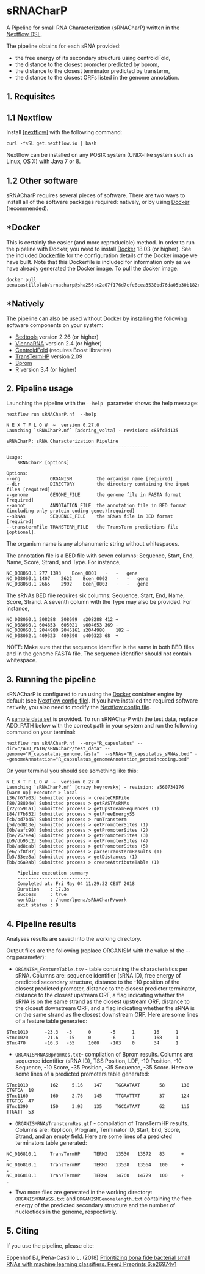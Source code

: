 # sRNACharP

A  Pipeline for small RNA Characterization (sRNACharP) written in the [Nextflow DSL](http://nextflow.io).

The pipeline obtains for each sRNA provided:
* the free energy of its secondary structure using centroidFold,
* the distance to the closest promoter predicted by bprom, 
* the distance to the closest terminator predicted by transterm,
* the distance to the closest ORFs listed in the genome annotation.


## 1. Requisites

## 1.1 Nextflow

Install [[nextflow]](http://nextflow.io) with the following command:
```
curl -fsSL get.nextflow.io | bash
```
Nextflow can be installed on any POSIX system (UNIX-like system such as Linux, OS X) with Java 7 or 8.

## 1.2 Other software

sRNACharP  requires several pieces of software. There are two ways to install all of the software packages required: natively, or by using [Docker](https://www.docker.com/) (recommended).

## *Docker
This is certainly the easier (and more reproducible) method. In order to run the pipeline with Docker, you need to install [Docker](https://www.docker.com/) 18.03 (or higher). See the included [Dockerfile](Dockerfile) for the configuration details of the Docker image we have built. Note that this Dockerfile is included for information only as we have already generated the Docker image. To pull the docker image:

```
docker pull penacastillolab/srnacharp@sha256:c2a07f176d7cfe8cea3530bd76da05b30b182cdfe4d4b878f7d90e81f2d6a5f3
```

## *Natively

The pipeline can also be used without Docker by installing the following software components on your system:

* [Bedtools](http://bedtools.readthedocs.io/en/latest/index.html) version 2.26 (or higher)
* [ViennaRNA](https://www.tbi.univie.ac.at/RNA/) version 2.4 (or higher)
* [CentroidFold](https://github.com/satoken/centroid-rna-package) (requires Boost libraries)
* [TransTermHP](http://transterm.cbcb.umd.edu/index.php) version 2.09
* [Bprom](http://www.softberry.com/berry.phtml?topic=fdp.htm&no_menu=on)
* [R](https://www.r-project.org/) version 3.4 (or higher)

## 2. Pipeline usage

Launching the pipeline with the `--help ` parameter shows the help message:

```
nextflow run sRNACharP.nf  --help
```

```
N E X T F L O W  ~  version 0.27.0
Launching `sRNACharP.nf` [adoring_volta] - revision: c85fc3d135

sRNACharP: sRNA Characterization Pipeline
----------------------------------------------------

Usage: 
    sRNACharP [options]

Options:
--org           ORGANISM         the organism name [required]
--dir           DIRECTORY        the directory containing the input files [required]
--genome        GENOME_FILE      the genome file in FASTA format [required]
--annot         ANNOTATION_FILE  the annotation file in BED format (including only protein coding genes)[required]
--sRNAs         SEQUENCE_FILE    the sRNAs file in BED format [required]
--transtermFile TRANSTERM_FILE   the TransTerm predictions file [optional].

```

The organism name is any alphanumeric string without whitespaces.

The annotation file is a BED file with seven columns: Sequence, Start, End, Name, Score, Strand, and Type. For instance,

```
NC_008060.1	277	1393	Bcen_0001	·	-	gene
NC_008060.1	1407	2622	Bcen_0002	·	-	gene
NC_008060.1	2665	2992	Bcen_0003	·	-	gene
```

The sRNAs BED file requires six columns: Sequence, Start, End, Name, Score, Strand. A seventh column with the Type may also be provided. For instance,
```
NC_008060.1	208288	208699	s208288	412	+
NC_008060.1	604653	605021	s604653	369	-
NC_008060.1	2044980	2045161	s2044980	182	+
NC_008062.1	409323	409390	s409323	68	+
```

NOTE: Make sure that the sequence identifier is the same in both BED files and in the genome FASTA file. The sequence identifier should not contain whitespace.

## 3. Running the pipeline
sRNACharP is configured to run using the [Docker](https://www.docker.com/) container engine by default (see [Nextflow config file](nextflow.config)). If you have installed the required software natively, you also need to modify the [Nextflow config file](nextflow.config).

A [sample data set](test_data) is provided. To run sRNACharP with the test data, replace ADD_PATH below with the correct path in your system and run the following command on your terminal:

```
nextflow run sRNACharP.nf  --org="R_capsulatus" --dir="/ADD_PATH/sRNACharP/test_data" --genome="R_capsulatus_genome.fasta"  --sRNAs="R_capsulatus_sRNAs.bed" --genomeAnnotation="R_capsulatus_genomeAnnotation_proteincoding.bed"

```

On your terminal you should see something like this:

```
N E X T F L O W  ~  version 0.27.0
Launching `sRNACharP.nf` [crazy_heyrovsky] - revision: a560734176
[warm up] executor > local
[36/f67e03] Submitted process > createCRDFile
[80/28804e] Submitted process > getFASTAsRNAs
[72/6591a1] Submitted process > getUpstreamSequences (1)
[84/f7b852] Submitted process > getFreeEnergySS
[cb/bd7b45] Submitted process > runTransterm
[5d/6d813e] Submitted process > getPromoterSites (1)
[0b/eafc90] Submitted process > getPromoterSites (2)
[be/757ee4] Submitted process > getPromoterSites (3)
[b9/db95c2] Submitted process > getPromoterSites (4)
[b8/ad8cab] Submitted process > getPromoterSites (5)
[e6/5f8f87] Submitted process > parseTranstermResults (1)
[b5/53ee8a] Submitted process > getDistances (1)
[bb/b6a9ab] Submitted process > createAttributeTable (1)

    Pipeline execution summary
    ---------------------------
    Completed at: Fri May 04 11:29:32 CEST 2018
    Duration    : 17.3s
    Success     : true
    workDir     : /home/lpena/sRNACharP/work
    exit status : 0
```

## 4. Pipeline results

Analyses results are saved into the working directory.

Output files are the following (replace ORGANISM with the value of the --org parameter):

* `ORGANISM_FeatureTable.tsv` - table containing the characteristics per sRNA. Columns are: sequence identifier (sRNA ID), free energy of predicted secondary structure, distance to the -10 position of the closest predicted promoter, distance to the closest predicter terminator, distance to the
closest upstream ORF, a flag indicating whether the sRNA is on the same strand as the closest upstream ORF, distance to the closest downstream ORF, and a flag indicating whether the sRNA is on the same strand as the closest downstream ORF.
Here are some lines of a feature table generated:

```
STnc1010      -23.3   -3      0       -5      1       16      1
Stnc1020      -21.6   -15     0       -6      1       168     1
STnc470       -16.3   -55     1000    -103    0       34      1
```

* `ORGANISMRNAsBpromRes.txt`- compilation of Bprom results. Columns are: sequence identifier (sRNA ID), TSS Position, LDF, -10 Position, -10 Sequence, -10 Score, -35 Position, -35 Sequence, -35 Score.
Here are some lines of a predicted promoters table generated:

```
STnc1010        162     5.16    147     TGGAATAAT       58      130     CTGTCA  18
STnc1160        160     2.76    145     TTGAATTAT       37      124     TTGTCG  47
STnc1390        150     3.93    135     TGCCATAAT       62      115     TTGATT  53
```

* `ORGANISMRNAsTranstermRes.gtf` - compilation of TransTermHP results. Columns are: Replicon, Program, Terminator ID, Start, End, Score, Strand, and an empty field. 
Here are some lines of a predicted terminators table generated:

```
NC_016810.1     TransTermHP     TERM2   13530   13572   83      +       .
NC_016810.1     TransTermHP     TERM3   13538   13564   100     +       .
NC_016810.1     TransTermHP     TERM4   14760   14779   100     +       .

```

* Two more files are generated in the working directory: `ORGANISMRNAsSS.txt` and `ORGANISMGenomelength.txt` containing the free energy of the predicted secondary structure and the number of nucleotides in the genome, respectively. 

## 5. Citing
If you use the pipeline, please cite:

Eppenhof EJ, Peña-Castillo L. (2018) [Prioritizing bona fide bacterial small RNAs with machine learning classifiers. PeerJ Preprints 6:e26974v1](https://doi.org/10.7287/peerj.preprints.26974v1)

